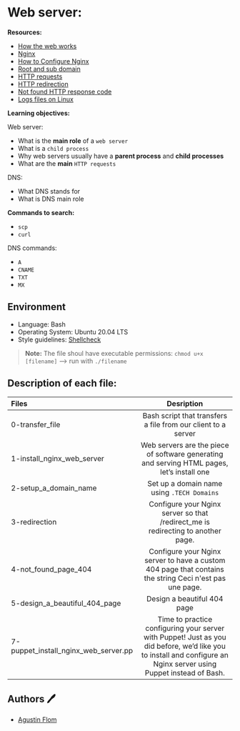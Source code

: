 # Web server:

**Resources:**

* [How the web works](https://developer.mozilla.org/en-US/docs/Learn/Getting_started_with_the_web/How_the_Web_works)
* [Nginx](https://en.wikipedia.org/wiki/Nginx)
* [How to Configure Nginx](https://www.digitalocean.com/community/tutorials/how-to-set-up-nginx-server-blocks-virtual-hosts-on-ubuntu-16-04)
* [Root and sub domain](https://landingi.com/help/domains-vs-subdomains/)
* [HTTP requests](https://www.tutorialspoint.com/http/http_methods.htm)
* [HTTP redirection](https://moz.com/learn/seo/redirection)
* [Not found HTTP response code](https://en.wikipedia.org/wiki/HTTP_404)
* [Logs files on Linux](https://www.cyberciti.biz/faq/ubuntu-linux-gnome-system-log-viewer/)

**Learning objectives:**

Web server:

* What is the **main role** of a ``web server``
* What is a ``child process``
* Why web servers usually have a **parent process** and **child processes**
* What are the **main** ``HTTP requests``

DNS:

* What DNS stands for
* What is DNS main role

**Commands to search:**

* ``scp``
* ``curl``

DNS commands:

* ``A``
* ``CNAME``
* ``TXT``
* ``MX``

## Environment
 
* Language: Bash
* Operating System: Ubuntu 20.04 LTS
* Style guidelines: [Shellcheck](https://github.com/koalaman/shellcheck)
 > **Note:** The file shoul have executable permissions: ``chmod u+x [filename]`` --> run with ``./filename``

## Description of each file:

| Files          |Desription
|:----------------|:-------------------------------:|
|0-transfer_file |Bash script that transfers a file from our client to a server
|1-install_nginx_web_server |Web servers are the piece of software generating and serving HTML pages, let’s install one
|2-setup_a_domain_name | Set up a domain name using ``.TECH Domains``
|3-redirection |Configure your Nginx server so that /redirect_me is redirecting to another page.
|4-not_found_page_404 |Configure your Nginx server to have a custom 404 page that contains the string Ceci n'est pas une page.
|5-design_a_beautiful_404_page |Design a beautiful 404 page
|7-puppet_install_nginx_web_server.pp |Time to practice configuring your server with Puppet! Just as you did before, we’d like you to install and configure an Nginx server using Puppet instead of Bash.

## Authors :pen:

* [Agustin Flom](https://www.linkedin.com/in/agustin-f/)
